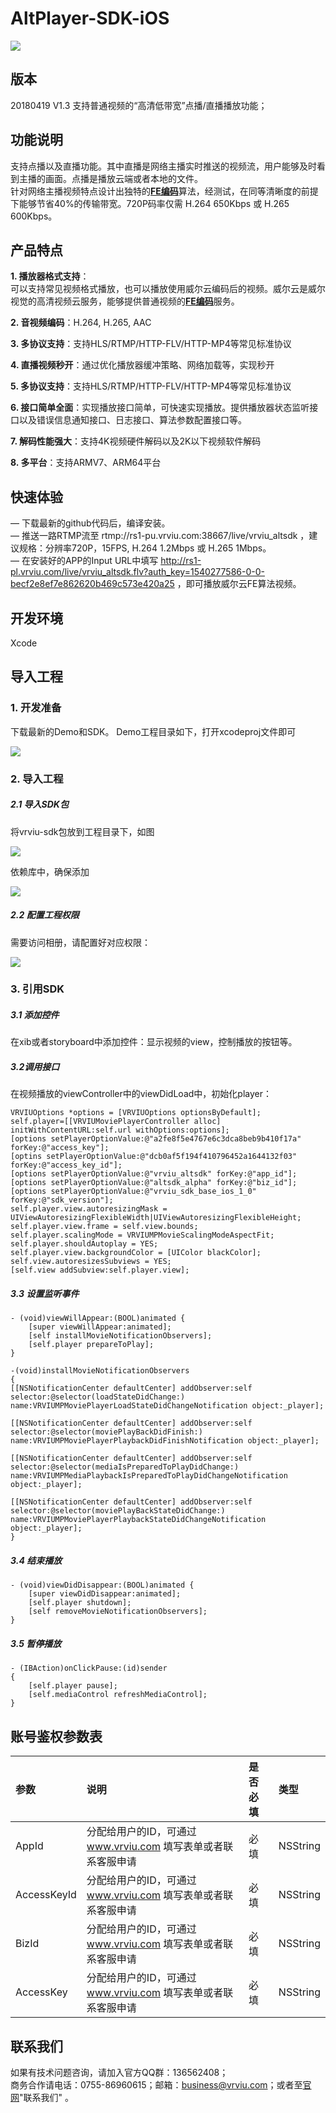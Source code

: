 # AltPlayer-SDK-iOS

[![](https://img.shields.io/badge/Powered%20by-vrviu.com-brightgreen.svg)](https://vrviu.com)

## 版本
20180419 V1.3  支持普通视频的“高清低带宽”点播/直播播放功能；

## 功能说明
 支持点播以及直播功能。其中直播是网络主播实时推送的视频流，用户能够及时看到主播的画面。点播是播放云端或者本地的文件。  
 针对网络主播视频特点设计出独特的[**FE编码**](https://www.vrviu.com/technology.html)算法，经测试，在同等清晰度的前提下能够节省40%的传输带宽。720P码率仅需 H.264 650Kbps 或 H.265 600Kbps。 

## 产品特点
**1. 播放器格式支持**：  
 可以支持常见视频格式播放，也可以播放使用威尔云编码后的视频。威尔云是威尔视觉的高清视频云服务，能够提供普通视频的[**FE编码**](https://www.vrviu.com/technology.html)服务。  

**2. 音视频编码**：H.264, H.265, AAC 

**3. 多协议支持**：支持HLS/RTMP/HTTP-FLV/HTTP-MP4等常见标准协议

**4. 直播视频秒开**：通过优化播放器缓冲策略、网络加载等，实现秒开

**5. 多协议支持**：支持HLS/RTMP/HTTP-FLV/HTTP-MP4等常见标准协议

**6. 接口简单全面**：实现播放接口简单，可快速实现播放。提供播放器状态监听接口以及错误信息通知接口、日志接口、算法参数配置接口等。

**7. 解码性能强大**：支持4K视频硬件解码以及2K以下视频软件解码

**8. 多平台**：支持ARMV7、ARM64平台

## 快速体验  
— 下载最新的github代码后，编译安装。  
— 推送一路RTMP流至 rtmp://rs1-pu.vrviu.com:38667/live/vrviu_altsdk ，建议规格：分辨率720P，15FPS, H.264 1.2Mbps 或 H.265 1Mbps。  
— 在安装好的APP的Input URL中填写 http://rs1-pl.vrviu.com/live/vrviu_altsdk.flv?auth_key=1540277586-0-0-becf2e8ef7e862620b469c573e420a25
，即可播放威尔云FE算法视频。   

## 开发环境
Xcode

## 导入工程
### 1. 开发准备
下载最新的Demo和SDK。
Demo工程目录如下，打开xcodeproj文件即可

![](https://github.com/vrviu-sdk/VRVIU-AltPlayer-Demo-iOS/blob/master/image/libpath.png)

### 2. 导入工程
##### 2.1 导入SDK包
将vrviu-sdk包放到工程目录下，如图

![](https://github.com/vrviu-sdk/VRVIU-AltPlayer-Demo-iOS/blob/master/image/libproject.png)


依赖库中，确保添加

![](https://github.com/vrviu-sdk/VRVIU-AltPlayer-Demo-iOS/blob/master/image/linklib.png)

##### 2.2 配置工程权限
需要访问相册，请配置好对应权限：
 
![](https://github.com/vrviu-sdk/VRVIU-AltPlayer-Demo-iOS/blob/master/image/setting.png)

### 3. 引用SDK
##### 3.1 添加控件
在xib或者storyboard中添加控件：显示视频的view，控制播放的按钮等。

##### 3.2调用接口
在视频播放的viewController中的viewDidLoad中，初始化player：

```objc
VRVIUOptions *options = [VRVIUOptions optionsByDefault];
self.player=[[VRVIUMoviePlayerController alloc] initWithContentURL:self.url withOptions:options];
[options setPlayerOptionValue:@"a2fe8f5e4767e6c3dca8beb9b410f17a" forKey:@"access_key"]; 
[optins setPlayerOptionValue:@"dcb0af5f194f410796452a1644132f03" forKey:@"access_key_id"];
[options setPlayerOptionValue:@"vrviu_altsdk" forKey:@"app_id"];
[options setPlayerOptionValue:@"altsdk_alpha" forKey:@"biz_id"];
[options setPlayerOptionValue:@"vrviu_sdk_base_ios_1_0" forKey:@"sdk_version"];
self.player.view.autoresizingMask = UIViewAutoresizingFlexibleWidth|UIViewAutoresizingFlexibleHeight;
self.player.view.frame = self.view.bounds;
self.player.scalingMode = VRVIUMPMovieScalingModeAspectFit;
self.player.shouldAutoplay = YES;
self.player.view.backgroundColor = [UIColor blackColor];
self.view.autoresizesSubviews = YES;
[self.view addSubview:self.player.view];
```

##### 3.3 设置监听事件

```objc
- (void)viewWillAppear:(BOOL)animated {
    [super viewWillAppear:animated];
    [self installMovieNotificationObservers];
    [self.player prepareToPlay];
}

-(void)installMovieNotificationObservers
{
[[NSNotificationCenter defaultCenter] addObserver:self selector:@selector(loadStateDidChange:) name:VRVIUMPMoviePlayerLoadStateDidChangeNotification object:_player];

[[NSNotificationCenter defaultCenter] addObserver:self selector:@selector(moviePlayBackDidFinish:) name:VRVIUMPMoviePlayerPlaybackDidFinishNotification object:_player];

[[NSNotificationCenter defaultCenter] addObserver:self selector:@selector(mediaIsPreparedToPlayDidChange:) name:VRVIUMPMediaPlaybackIsPreparedToPlayDidChangeNotification
object:_player];

[[NSNotificationCenter defaultCenter] addObserver:self selector:@selector(moviePlayBackStateDidChange:) name:VRVIUMPMoviePlayerPlaybackStateDidChangeNotification object:_player];
}
```

##### 3.4 结束播放

```objc
- (void)viewDidDisappear:(BOOL)animated {
    [super viewDidDisappear:animated];
    [self.player shutdown];
    [self removeMovieNotificationObservers];
}
```

##### 3.5 暂停播放

```objc
- (IBAction)onClickPause:(id)sender
{
    [self.player pause];
    [self.mediaControl refreshMediaControl];
}
```

## 账号鉴权参数表
|参数|说明|是否必填|类型|
|:---|:---|:---|:---|
|AppId|分配给用户的ID，可通过 www.vrviu.com 填写表单或者联系客服申请|必填|NSString|
|AccessKeyId|分配给用户的ID，可通过 www.vrviu.com 填写表单或者联系客服申请|必填|NSString|
|BizId|分配给用户的ID，可通过 www.vrviu.com 填写表单或者联系客服申请|必填|NSString|
|AccessKey|分配给用户的ID，可通过 www.vrviu.com 填写表单或者联系客服申请|必填|NSString|

## 联系我们
 如果有技术问题咨询，请加入官方QQ群：136562408；   
 商务合作请电话：0755-86960615；邮箱：business@vrviu.com；或者至[官网](http://www.vrviu.com)"联系我们" 。   
